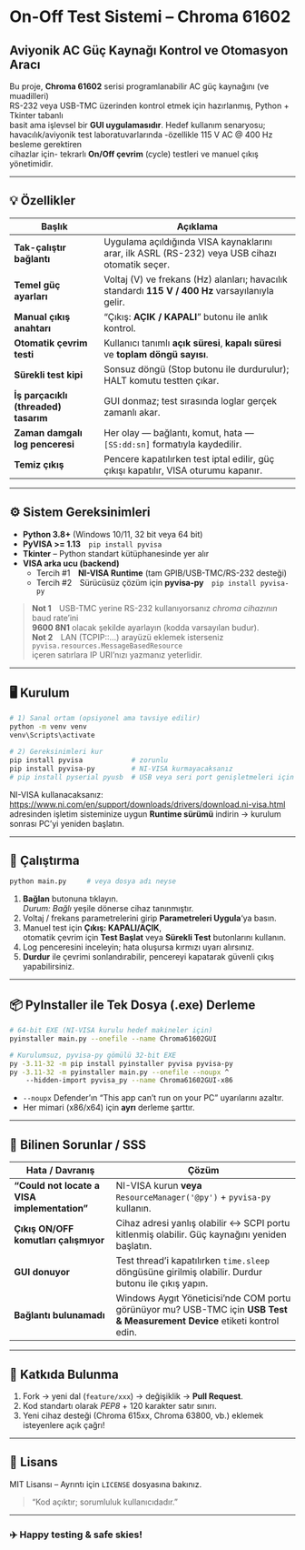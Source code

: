 
# On-Off Test Sistemi – **Chroma 61602**  
Aviyonik AC Güç Kaynağı Kontrol ve Otomasyon Aracı
---

Bu proje, **Chroma 61602** serisi programlanabilir AC güç kaynağını (ve muadilleri)  
RS-232 veya USB-TMC üzerinden kontrol etmek için hazırlanmış, Python + Tkinter tabanlı  
basit ama işlevsel bir **GUI uygulamasıdır**. Hedef kullanım senaryosu;  
havacılık/aviyonik test laboratuvarlarında -özellikle 115 V AC @ 400 Hz besleme gerektiren  
cihazlar için- tekrarlı **On/Off çevrim** (cycle) testleri ve manuel çıkış yönetimidir.

---

## 💡 Özellikler
| Başlık | Açıklama |
|---|---|
| **Tak-çalıştır bağlantı** | Uygulama açıldığında VISA kaynaklarını arar, ilk ASRL (RS-232) veya USB cihazı otomatik seçer. |
| **Temel güç ayarları** | Voltaj (V) ve frekans (Hz) alanları; havacılık standardı **115 V / 400 Hz** varsayılanıyla gelir. |
| **Manual çıkış anahtarı** | “Çıkış: **AÇIK / KAPALI**” butonu ile anlık kontrol. |
| **Otomatik çevrim testi** | Kullanıcı tanımlı **açık süresi**, **kapalı süresi** ve **toplam döngü sayısı**. |
| **Sürekli test kipi** | Sonsuz döngü (Stop butonu ile durdurulur); HALT komutu testten çıkar. |
| **İş parçacıklı (threaded) tasarım** | GUI donmaz; test sırasında loglar gerçek zamanlı akar. |
| **Zaman damgalı log penceresi** | Her olay — bağlantı, komut, hata — `[SS:dd:sn]` formatıyla kaydedilir. |
| **Temiz çıkış** | Pencere kapatılırken test iptal edilir, güç çıkışı kapatılır, VISA oturumu kapanır. |

---

## ⚙️ Sistem Gereksinimleri
* **Python 3.8+** (Windows 10/11, 32 bit veya 64 bit)  
* **PyVISA >= 1.13** `pip install pyvisa`  
* **Tkinter** – Python standart kütüphanesinde yer alır  
* **VISA arka ucu (backend)**  
  * Tercih #1 **NI-VISA Runtime** (tam GPIB/USB-TMC/RS-232 desteği)  
  * Tercih #2 Sürücüsüz çözüm için **pyvisa-py** `pip install pyvisa-py`

> **Not 1** USB-TMC yerine RS-232 kullanıyorsanız _chroma cihazının_ baud rate’ini  
> **9600 8N1** olacak şekilde ayarlayın (kodda varsayılan budur).  
> **Not 2** LAN (TCPIP::…) arayüzü eklemek isterseniz `pyvisa.resources.MessageBasedResource`  
> içeren satırlara IP URI’nızı yazmanız yeterlidir.

---

## 🖥️ Kurulum

```bash
# 1) Sanal ortam (opsiyonel ama tavsiye edilir)
python -m venv venv
venv\Scripts\activate

# 2) Gereksinimleri kur
pip install pyvisa            # zorunlu
pip install pyvisa-py         # NI-VISA kurmayacaksanız
# pip install pyserial pyusb  # USB veya seri port genişletmeleri için gerekebilir
```

NI-VISA kullanacaksanız:  
<https://www.ni.com/en/support/downloads/drivers/download.ni-visa.html> adresinden
işletim sisteminize uygun **Runtime sürümü** indirin → kurulum sonrası PC’yi yeniden başlatın.

---

## 🚀 Çalıştırma

```bash
python main.py     # veya dosya adı neyse
```

1. **Bağlan** butonuna tıklayın.  
   *Durum: Bağlı* yeşile dönerse cihaz tanınmıştır.  
2. Voltaj / frekans parametrelerini girip **Parametreleri Uygula**‘ya basın.  
3. Manuel test için **Çıkış: KAPALI/AÇIK**,  
   otomatik çevrim için **Test Başlat** veya **Sürekli Test** butonlarını kullanın.  
4. Log penceresini inceleyin; hata oluşursa kırmızı uyarı alırsınız.  
5. **Durdur** ile çevrimi sonlandırabilir, pencereyi kapatarak güvenli çıkış yapabilirsiniz.

---

## 📦 PyInstaller ile Tek Dosya (.exe) Derleme

```bash
# 64-bit EXE (NI-VISA kurulu hedef makineler için)
pyinstaller main.py --onefile --name Chroma61602GUI

# Kurulumsuz, pyvisa-py gömülü 32-bit EXE
py -3.11-32 -m pip install pyinstaller pyvisa pyvisa-py
py -3.11-32 -m pyinstaller main.py --onefile --noupx ^
    --hidden-import pyvisa_py --name Chroma61602GUI-x86
```

* `--noupx` Defender’ın “This app can’t run on your PC” uyarılarını azaltır.  
* Her mimari (x86/x64) için **ayrı** derleme şarttır.  

---

## 🐞 Bilinen Sorunlar / SSS

| Hata / Davranış | Çözüm |
|---|---|
| **“Could not locate a VISA implementation”** | NI-VISA kurun **veya** `ResourceManager('@py')` + `pyvisa-py` kullanın. |
| **Çıkış ON/OFF komutları çalışmıyor** | Cihaz adresi yanlış olabilir ↔ SCPI portu kitlenmiş olabilir. Güç kaynağını yeniden başlatın. |
| **GUI donuyor** | Test thread’i kapatılırken `time.sleep` döngüsüne girilmiş olabilir. Durdur butonu ile çıkış yapın. |
| **Bağlantı bulunamadı** | Windows Aygıt Yöneticisi’nde COM portu görünüyor mu? USB-TMC için **USB Test & Measurement Device** etiketi kontrol edin. |

---

## 🤝 Katkıda Bulunma

1. Fork → yeni dal (`feature/xxx`) → değişiklik → **Pull Request**.  
2. Kod standartı olarak *PEP8* + 120 karakter satır sınırı.  
3. Yeni cihaz desteği (Chroma 615xx, Chroma 63800, vb.) eklemek isteyenlere açık çağrı!

---

## 📜 Lisans

MIT Lisansı – Ayrıntı için `LICENSE` dosyasına bakınız.  
> “Kod açıktır; sorumluluk kullanıcıdadır.”

---

### ✈️ Happy testing & safe skies!
